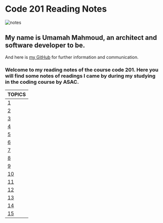 # Code 201 Reading Notes

![notes](https://c0.wallpaperflare.com/preview/107/714/504/interior-office-workspace-computer-thumbnail.jpg)

## My name is Umamah Mahmoud, an architect and software developer to be.

And here is [my GitHub](https://github.com/umamah1mahmoud) for further information and communication.

### Welcome to my reading notes of the course code 201. Here you will find some notes of readings I came by during my studying in the coding course by ASAC.

| TOPICS         |
| -------------- |
| [1](https://umamah1mahmoud.github.io/code-201-reading-notes/class-01)          |
| [2](https://umamah1mahmoud.github.io/code-201-reading-notes/class-02)          |
| [3](https://umamah1mahmoud.github.io/code-201-reading-notes/class-03)          |
| [4](https://umamah1mahmoud.github.io/code-201-reading-notes/class-04)          |
| [5](https://umamah1mahmoud.github.io/code-201-reading-notes/class-05)          |
| [6](https://umamah1mahmoud.github.io/code-201-reading-notes/class-06)          |
| [7](https://umamah1mahmoud.github.io/code-201-reading-notes/class-07)          |
| [8](https://umamah1mahmoud.github.io/code-201-reading-notes/class-08)          |
| [9](https://umamah1mahmoud.github.io/code-201-reading-notes/class-09)          | 
| [10](https://umamah1mahmoud.github.io/code-201-reading-notes/class-10)         |
| [11]()         |
| [12]()         |
| [13]()         |
| [14]()         |
| [15]()         |
